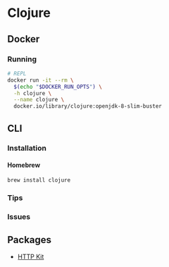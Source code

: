 # Clojure

<!--
https://pragprog.com/titles/dswdcloj3/web-development-with-clojure-third-edition/

https://github.com/carlosvalarezo/democars
https://github.com/braidchat/braid
https://github.com/pkamenarsky/atea
https://github.com/nubank/basic-microservice-example
https://github.com/lagenorhynque/microservices-with-clojure

https://www.packtpub.com/application-development/microservices-clojure
https://pragprog.com/book/vmclojeco/clojure-applied
https://www.amazon.com/Joy-Clojure-Michael-Fogus/dp/1617291412

https://github.com/practicalli
http://www.practical.li/

https://dzone.com/articles/why-clojure-4-tech-reasons
https://blog.developer.atlassian.com/why-clojure/
https://github.com/PacktPublishing/Microservices-with-Clojure
https://purelyfunctional.tv/guide/how-to-install-clojure/
https://www.casadocodigo.com.br/products/livro-programacao-funcional-clojure?_pos=1&_sid=cb435693f&_ss=r
https://medium.com/@daniel.oliver.king/a-clojure-development-environment-that-gets-out-of-your-way-c11e6711ead3

https://clojure.org/community/companies
https://clojure.org/stories/pisano
-->

## Docker

### Running

```sh
# REPL
docker run -it --rm \
  $(echo "$DOCKER_RUN_OPTS") \
  -h clojure \
  --name clojure \
  docker.io/library/clojure:openjdk-8-slim-buster
```

## CLI

### Installation

#### Homebrew

```sh
brew install clojure
```

<!-- ### Usage

```sh
# Version
clojure -e '(clojure-version)'
clojure -e '(println (clojure-version))'
``` -->

### Tips

<!-- #### Visual Studio Code

```sh
#
code --install-extension betterthantomorrow.calva

#
jq '."recommendations" += ["betterthantomorrow.calva"]' "$PWD"/.vscode/extensions.json | sponge "$PWD"/.vscode/extensions.json
``` -->

### Issues

<!-- ####

```log
Error building classpath. Failed to read artifact descriptor for org.clojure:clojure:jar:1.10.1
```

```sh
# APT
# sudo dpkg --purge --force-depends ca-certificates-java
sudo apt -y install ca-certificates-java
``` -->

## Packages

- [HTTP Kit](https://github.com/http-kit/http-kit)
